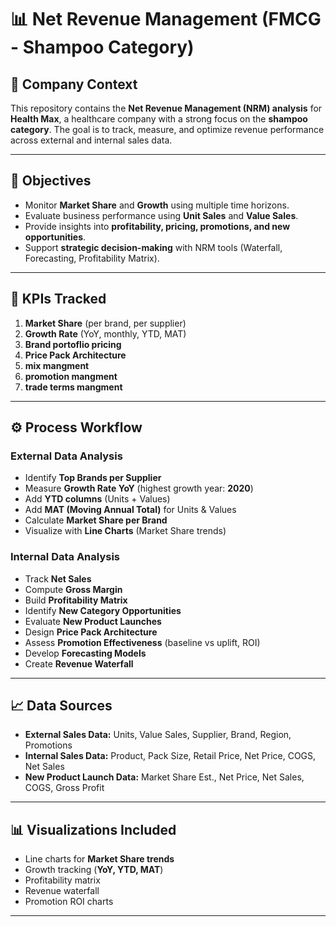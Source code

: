 # 📊 Net Revenue Management (FMCG - Shampoo Category)  

## 🏢 Company Context  
This repository contains the **Net Revenue Management (NRM) analysis** for **Health Max**, a healthcare company with a strong focus on the **shampoo category**. The goal is to track, measure, and optimize revenue performance across external and internal sales data.  

---

## 🎯 Objectives  
- Monitor **Market Share** and **Growth** using multiple time horizons.  
- Evaluate business performance using **Unit Sales** and **Value Sales**.  
- Provide insights into **profitability, pricing, promotions, and new opportunities**.  
- Support **strategic decision-making** with NRM tools (Waterfall, Forecasting, Profitability Matrix).  

---

## 📌 KPIs Tracked  
1. **Market Share** (per brand, per supplier)  
2. **Growth Rate** (YoY, monthly, YTD, MAT)  
3. **Brand portoflio pricing**    
4. **Price Pack Architecture**  
5. **mix mangment**  
6. **promotion mangment**  
7. **trade terms mangment**  

---

## ⚙️ Process Workflow  

### **External Data Analysis**  
- Identify **Top Brands per Supplier**  
- Measure **Growth Rate YoY** (highest growth year: **2020**)  
- Add **YTD columns** (Units + Values)  
- Add **MAT (Moving Annual Total)** for Units & Values  
- Calculate **Market Share per Brand**  
- Visualize with **Line Charts** (Market Share trends)  

### **Internal Data Analysis**  
- Track **Net Sales**  
- Compute **Gross Margin**  
- Build **Profitability Matrix**  
- Identify **New Category Opportunities**  
- Evaluate **New Product Launches**  
- Design **Price Pack Architecture**  
- Assess **Promotion Effectiveness** (baseline vs uplift, ROI)  
- Develop **Forecasting Models**  
- Create **Revenue Waterfall**  

---

## 📈 Data Sources  
- **External Sales Data:** Units, Value Sales, Supplier, Brand, Region, Promotions  
- **Internal Sales Data:** Product, Pack Size, Retail Price, Net Price, COGS, Net Sales  
- **New Product Launch Data:** Market Share Est., Net Price, Net Sales, COGS, Gross Profit  

---

## 📊 Visualizations Included  
- Line charts for **Market Share trends**  
- Growth tracking (**YoY, YTD, MAT**)  
- Profitability matrix  
- Revenue waterfall  
- Promotion ROI charts  

---
